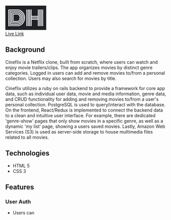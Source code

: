 ![logo](https://github.com/dannyho77/Danny-Ho-dev.bio/blob/main/images/DH_favicon.jpg)  
[Live Link](https://dannyho77.github.io/Danny-Ho-dev.bio/)

## Background
Cineflix is a Netflix clone, built from scratch, where users can watch and enjoy movie trailers/clips.
The app organizes movies by distinct genre categories.
Logged in users can add and remove movies to/from a personal collection.
Users may also search for movies by title.  

Cineflix utilizes a ruby on rails backend to provide a framework for core app data, such as individual user data, movie and media information, genre data, and CRUD functionality for adding and removing movies to/from a user's personal collection. PostgreSQL is used to query/interact with the database. On the frontend, React/Redux is implemented to connect the backend data to a clean and intuitive user interface. For example, there are dedicated 'genre-show' pages that only show movies in a specific genre, as well as a dynamic 'my list' page, showing a users saved movies. Lastly, Amazon Web Services (S3) is used as server-side storage to house multimedia files related to all movies.

## Technologies
- HTML 5
- CSS 3

## Features

### User Auth
- Users can 
